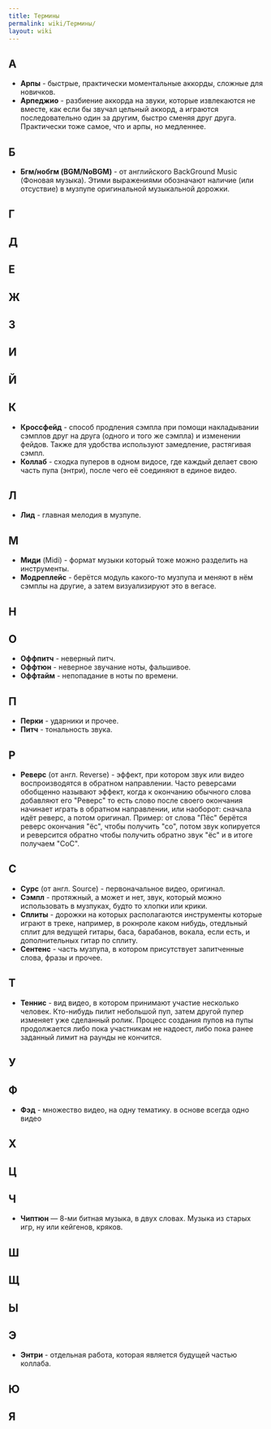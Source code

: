 ```yaml
---
title: Термины
permalink: wiki/Термины/
layout: wiki
---
```


## **А**

-   **Арпы** - быстрые, практически моментальные аккорды, сложные для
    новичков.
-   **Арпеджио** - разбиение аккорда на звуки, которые извлекаются не
    вместе, как если бы звучал цельный аккорд, а играются
    последовательно один за другим, быстро сменяя друг друга.
    Практически тоже самое, что и арпы, но медленнее.

## **Б**

-   **Бгм/нобгм (BGM/NoBGM)** - от английского BackGround Music (Фоновая
    музыка). Этими выражениями обозначают наличие (или отсуствие) в
    музпупе оригинальной музыкальной дорожки.

## 

## **Г**

## **Д**

## **Е**

## **Ж**

## **З**

## **И**

## **Й**

## **К**

-   **Кроссфейд** - способ продления сэмпла при помощи накладывании
    сэмплов друг на друга (одного и того же сэмпла) и изменении фейдов.
    Также для удобства используют замедление, растягивая сэмпл.
-   **Коллаб** - сходка пуперов в одном видосе, где каждый делает свою
    часть пупа (энтри), после чего её соединяют в единое видео.

## **Л**

-   **Лид** - главная мелодия в музпупе.

## **М**

-   **Миди** (Midi) - формат музыки который тоже можно разделить на
    инструменты.
-   **Модреплейс** - берётся модуль какого-то музпупа и меняют в нём
    сэмплы на другие, а затем визуализируют это в вегасе.

## **Н**

## **О**

-   **Оффпитч** - неверный питч.
-   **Оффтюн** - неверное звучание ноты, фальшивое.
-   **Оффтайм** - непопадание в ноты по времени.

## **П**

-   **Перки** - ударники и прочее.
-   **Питч** - тональность звука.

## **Р**

-   **Реверс** (от англ. Reverse) - эффект, при котором звук или видео
    воспроизводятся в обратном направлении. Часто реверсами обобщенно
    называют эффект, когда к окончанию обычного слова добавляют его
    "Реверс" то есть слово после своего окончания начинает играть в
    обратном направлении, или наоборот: сначала идёт реверс, а потом
    оригинал. Пример: от слова "Пёс" берётся реверс окончания "ёс",
    чтобы получить "со", потом звук копируется и реверсится обратно
    чтобы получить обратно звук "ёс" и в итоге получаем "СоС".

## **С**

-   **Сурс** (от англ. Source) - первоначальное видео, оригинал.
-   **Сэмпл** - протяжный, а может и нет, звук, который можно
    использовать в музпуках, будто то хлопки или крики.
-   **Сплиты** - дорожки на которых располагаются инструменты которые
    играют в треке, например, в рокнроле каком нибудь, отедльный сплит
    для ведущей гитары, баса, барабанов, вокала, если есть, и
    дополнительных гитар по сплиту.
-   **Сентенс** - часть музпупа, в котором присутствует запитченные
    слова, фразы и прочее.

## **Т**

-   **Теннис** - вид видео, в котором принимают участие несколько
    человек. Кто-нибудь пилит небольшой пуп, затем другой пупер изменяет
    уже сделанный ролик. Процесс создания пупов на пупы продолжается
    либо пока участникам не надоест, либо пока ранее заданный лимит на
    раунды не кончится.

## **У**

## **Ф**

-   **Фэд** - множество видео, на одну тематику. в основе всегда одно
    видео

## **Х**

## **Ц**

## **Ч**

-   **Чиптюн** — 8-ми битная музыка, в двух словах. Музыка из старых
    игр, ну или кейгенов, кряков.

## **Ш**

## **Щ**

## **Ы**

## **Э**

-   **Энтри** - отдельная работа, которая является будущей частью
    коллаба.

## **Ю**

## **Я**
